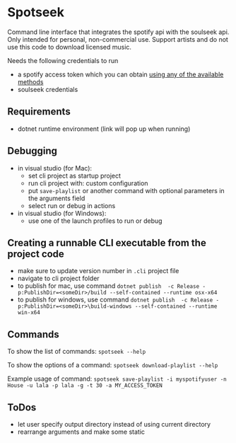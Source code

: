 # Spotseek
Command line interface that integrates the spotify api with the soulseek api. Only intended for personal, non-commercial use. Support artists and do not use this code to download licensed music.

Needs the following credentials to run
- a spotify access token which you can obtain [using any of the available methods](https://developer.spotify.com/documentation/web-api/tutorials/getting-started#request-an-access-token)
- soulseek credentials

## Requirements
- dotnet runtime environment (link will pop up when running)

## Debugging
- in visual studio (for Mac):
    - set cli project as startup project
    - run cli project with: custom configuration
    - put `save-playlist` or another command with optional parameters in the arguments field
    - select run or debug in actions
- in visual studio (for Windows):
    - use one of the launch profiles to run or debug

## Creating a runnable CLI executable from the project code
- make sure to update version number in `.cli` project file
- navigate to cli project folder
- to publish for mac, use command `dotnet publish  -c Release -p:PublishDir=<someDir>/build --self-contained --runtime osx-x64`
- to publish for windows, use command `dotnet publish  -c Release -p:PublishDir=<someDir>\build-windows --self-contained --runtime win-x64`

## Commands
To show the list of commands:
`spotseek --help`

To show the options of a command:
`spotseek download-playlist --help`

Example usage of command:
`spotseek save-playlist -i myspotifyuser -n House -u lala -p lala -g -t 30 -a MY_ACCESS_TOKEN`

## ToDos
- let user specify output directory instead of using current directory
- rearrange arguments and make some static